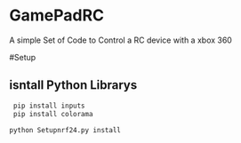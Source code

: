 # GamePadRC
A simple Set of Code to Control a RC device with a xbox 360 

#Setup 
## isntall Python Librarys
 ```python
  pip install inputs
  pip install colorama
```
```shell
python Setupnrf24.py install
```
